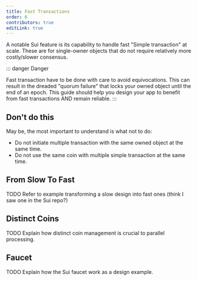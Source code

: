 ```yaml
---
title: Fast Transactions
order: 6
contributors: true
editLink: true
---
```


A notable Sui feature is its capability to handle fast "Simple transaction" at scale. These are for single-owner objects that do not require relatively more costly/slower consensus.


::: danger Danger

Fast transaction have to be done with care to avoid equivocations. This can result in the dreaded "quorum failure" that locks your owned object until the end of an epoch. This guide should help you design your app to benefit from fast transactions AND remain reliable.
:::

## Don't do this

May be, the most important to understand is what not to do:
- Do not initiate multiple transaction with the same owned object at the same time.
- Do not use the same coin with multiple simple transaction at the same time.


## From Slow To Fast
TODO Refer to example transforming a slow design into fast ones (think I saw one in the Sui repo?)

## Distinct Coins
TODO Explain how distinct coin management is crucial to parallel processing.

## Faucet
TODO Explain how the Sui faucet work as a design example.
